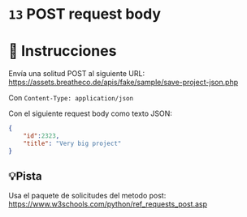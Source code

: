 # `13` POST request body

# 📝 Instrucciones

Envía una solitud POST al siguiente URL:   
https://assets.breatheco.de/apis/fake/sample/save-project-json.php   

Con `Content-Type: application/json`

Con el siguiente request body como texto JSON:

```json
{
    "id":2323,
    "title": "Very big project"
}

```

## 💡Pista

Usa el paquete de solicitudes del metodo post:
https://www.w3schools.com/python/ref_requests_post.asp

